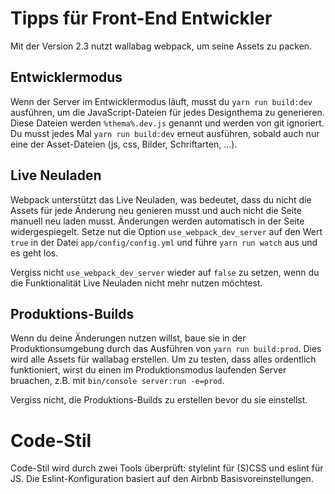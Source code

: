 # Tipps für Front-End Entwickler

Mit der Version 2.3 nutzt wallabag webpack, um seine Assets zu packen.

## Entwicklermodus

Wenn der Server im Entwicklermodus läuft, musst du `yarn run build:dev`
ausführen, um die JavaScript-Dateien für jedes Designthema zu generieren.
Diese Dateien werden `%thema%.dev.js` genannt und werden von git
ignoriert. Du musst jedes Mal `yarn run build:dev` erneut ausführen,
sobald auch nur eine der Asset-Dateien (js, css, Bilder, Schriftarten,
...).


## Live Neuladen

Webpack unterstützt das Live Neuladen, was bedeutet, dass du nicht die
Assets für jede Änderung neu genieren musst und auch nicht die Seite
manuell neu laden musst. Änderungen werden automatisch in der Seite
widergespiegelt. Setze nut die Option `use_webpack_dev_server` auf den
Wert `true` in der Datei `app/config/config.yml` und führe
`yarn run watch` aus und es geht los.

Vergiss nicht `use_webpack_dev_server` wieder auf `false` zu setzen,
wenn du die Funktionalität Live Neuladen nicht mehr nutzen möchtest.


## Produktions-Builds

Wenn du deine Änderungen nutzen willst, baue sie in der
Produktionsumgebung durch das Ausführen von `yarn run build:prod`.
Dies wird alle Assets für wallabag erstellen. Um zu testen, dass
alles ordentlich funktioniert, wirst du einen im Produktionsmodus
laufenden Server bruachen, z.B. mit 
`bin/console server:run -e=prod`.

Vergiss nicht, die Produktions-Builds zu erstellen bevor du sie
einstellst.

# Code-Stil

Code-Stil wird durch zwei Tools überprüft: stylelint für (S)CSS und
eslint für JS. Die Eslint-Konfiguration basiert auf den Airbnb
Basisvoreinstellungen.
